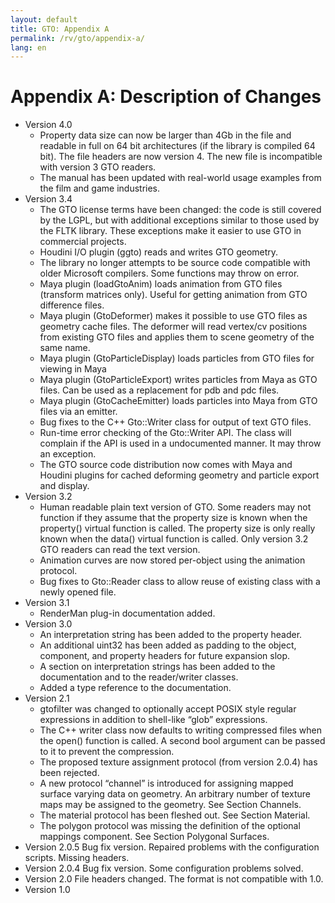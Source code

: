 ```yaml
---
layout: default
title: GTO: Appendix A
permalink: /rv/gto/appendix-a/
lang: en
---
```


# Appendix A: Description of Changes

* Version 4.0
  * Property data size can now be larger than 4Gb in the file and readable in full on 64 bit architectures (if the library is compiled 64 bit). The file headers are now version 4. The new file is incompatible with version 3 GTO readers.
  * The manual has been updated with real-world usage examples from the film and game industries.
* Version 3.4
  * The GTO license terms have been changed: the code is still covered by the LGPL, but with additional exceptions similar to those used by the FLTK library. These exceptions make it easier to use GTO in commercial projects.
  * Houdini I/O plugin (ggto) reads and writes GTO geometry.
  * The library no longer attempts to be source code compatible with older Microsoft compilers. Some functions may throw on error.
  * Maya plugin (loadGtoAnim) loads animation from GTO files (transform matrices only). Useful for getting animation from GTO difference files.
  * Maya plugin (GtoDeformer) makes it possible to use GTO files as geometry cache files. The deformer will read vertex/cv positions from existing GTO files and applies them to scene geometry of the same name.
  * Maya plugin (GtoParticleDisplay) loads particles from GTO files for viewing in Maya
  * Maya plugin (GtoParticleExport) writes particles from Maya as GTO files. Can be used as a replacement for pdb and pdc files.
  * Maya plugin (GtoCacheEmitter) loads particles into Maya from GTO files via an emitter.
  * Bug fixes to the C++ Gto::Writer class for output of text GTO files.
  * Run-time error checking of the Gto::Writer API. The class will complain if the API is used in a undocumented manner. It may throw an exception.
  * The GTO source code distribution now comes with Maya and Houdini plugins for cached deforming geometry and particle export and display.
* Version 3.2
  * Human readable plain text version of GTO. Some readers may not function if they assume that the property size is known when the property() virtual function is called. The property size is only really known when the data() virtual function is called. Only version 3.2 GTO readers can read the text version.
  * Animation curves are now stored per-object using the animation protocol.
  * Bug fixes to Gto::Reader class to allow reuse of existing class with a newly opened file.
* Version 3.1
  * RenderMan plug-in documentation added.
* Version 3.0
  * An interpretation string has been added to the property header.
  * An additional uint32 has been added as padding to the object, component, and property headers for future expansion slop.
  * A section on interpretation strings has been added to the documentation and to the reader/writer classes.
  * Added a type reference to the documentation.
* Version 2.1
  * gtofilter was changed to optionally accept POSIX style regular expressions in addition to shell-like “glob” expressions.
  * The C++ writer class now defaults to writing compressed files when the open() function is called. A second bool argument can be passed to it to prevent the compression.
  * The proposed texture assignment protocol (from version 2.0.4) has been rejected.
  * A new protocol “channel” is introduced for assigning mapped surface varying data on geometry. An arbitrary number of texture maps may be assigned to the geometry. See Section Channels.
  * The material protocol has been fleshed out. See Section Material.
  * The polygon protocol was missing the definition of the optional mappings component. See Section Polygonal Surfaces.
* Version 2.0.5 Bug fix version. Repaired problems with the
configuration scripts. Missing headers.
* Version 2.0.4 Bug fix version. Some configuration problems solved.
* Version 2.0 File headers changed. The format is not compatible with 1.0.
* Version 1.0
